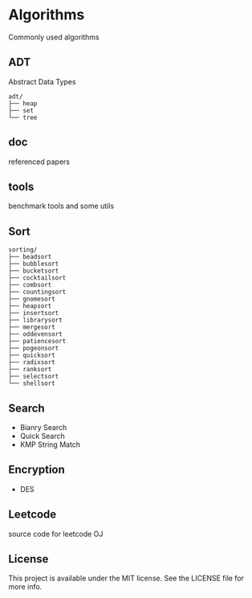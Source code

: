 # Algorithms

Commonly used algorithms

## ADT

Abstract Data Types

	adt/
	├── heap
	├── set
	└── tree

## doc

referenced papers

## tools

benchmark tools and some utils

## Sort

	sorting/
	├── beadsort
	├── bubblesort
	├── bucketsort
	├── cocktailsort
	├── combsort
	├── countingsort
	├── gnomesort
	├── heapsort
	├── insertsort
	├── librarysort
	├── mergesort
	├── oddevensort
	├── patiencesort
	├── pogeonsort
	├── quicksort
	├── radixsort
	├── ranksort
	├── selectsort
	└── shellsort

## Search

* Bianry Search
* Quick Search
* KMP String Match

## Encryption

* DES

## Leetcode

source code for leetcode OJ

## License

This project is available under the MIT license. See the LICENSE file for more info.
